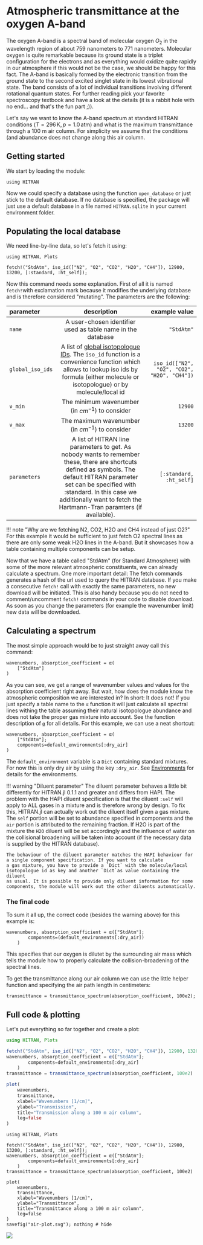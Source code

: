 # Atmospheric transmittance at the oxygen A-band

The oxygen A-band is a spectral band of molecular oxygen $O_2$ in the wavelength region of about 759 nanometers to 771 nanometers. Molecular oxygen is quite remarkable because its ground state is a triplet configuration for the electrons and as everything would oxidize quite rapidly in our atmosphere if this would not be the case, we should be happy for this fact. The A-band is basically formed by the electronic transition from the ground state to the second excited singlet state in its lowest vibrational state. The band consists of a lot of individual transitions involving different rotational quantum states. For further reading pick your favorite spectroscopy textbook and have a look at the details (it is a rabbit hole with no end... and that's the fun part ;)).

Let's say we want to know the A-band spectrum at standard HITRAN conditions ($T=296\,\text{K}, p=1.0\,\text{atm}$) and what is the maximum transmittance through a 100 m air column. For simplicity we assume that the conditions (and abundance does not change along this air column.

## Getting started

We start by loading the module:

```@repl
using HITRAN
```

Now we could specify a database using the function `open_database` or just stick to the default database. If no database is specified, the package will just use a default database in a file named `HITRAN.sqlite` in your current environment folder.

## Populating the local database

We need line-by-line data, so let's fetch it using:

```@setup o2_demo
using HITRAN, Plots
```

```@repl o2_demo
fetch!("StdAtm", iso_id(["N2", "O2", "CO2", "H2O", "CH4"]), 12900, 13200, [:standard, :ht_self]);
```

Now this command needs some explanation. First of all it is named `fetch!`with exclamation mark because it modifies the underlying database and is therefore considered "mutating". The parameters are the following:

| parameter | description |      example value |
| :---   |    :---:    |       ---: |
| `name`    |   A user-chosen identifier used as table name in the database  |      `"StdAtm"` |
| `global_iso_ids`   | A list of [global isotopologue IDs](https://hitran.org/docs/iso-meta/). The `iso_id` function is a convenience function which allows to lookup iso ids by formula (either molecule or isotopologue) or by molecule/local id| `iso_id(["N2", "O2", "CO2", "H2O", "CH4"])` |
| `ν_min`   | The minimum wavenumber (in $cm^{-1}$) to consider | `12900` |
| `ν_max`   | The maximum wavenumber (in $cm^{-1}$) to consider | `13200` |
| `parameters`   | A list of HITRAN line parameters to get. As nobody wants to remember these, there are shortcuts defined as symbols. The default HITRAN parameter set can be specified with :standard. In this case we additionally want to fetch the Hartmann-Tran paramters (if available). | `[:standard, :ht_self]` |

!!! note "Why are we fetching N2, CO2, H2O and CH4 instead of just O2?"
    For this example it would be sufficient to just fetch O2 spectral lines as there are only some weak H2O lines in the A-band. But it showcases how a table containing multiple components can be setup.

Now that we have a table called "StdAtm" (for Standard Atmosphere) with some of the more relevant atmospheric constituents, we can already calculate a spectrum. One more important detail: The fetch commands generates a hash of the url used to query the HITRAN database. If you make a consecutive `fetch!` call with exactly the same parameters, no new download will be initiated. This is also handy because you do not need to comment/uncomment `fetch!` commands in your code to disable download. As soon as you change the parameters (for example the wavenumber limit) new data will be downloaded.

## Calculating a spectrum

The most simple approach would be to just straight away call this command:

```@repl o2_demo
wavenumbers, absorption_coefficient = α(
    ["StdAtm"]
)
```

As you can see, we get a range of wavenumber values and values for the absorption coefficient right away. But wait, how does the module know the atmospheric composition we are interested in? In short: It does not! If you just specify a table name to the `α` function it will just calculate all spectral lines withing the table assuming their natural isotopologue abundance and does not take the proper gas mixture into account. See the function description of [`α`](@ref) for all details. For this example, we can use a neat shortcut:

```@repl o2_demo
wavenumbers, absorption_coefficient = α(
    ["StdAtm"];
    components=default_environments[:dry_air]
)
```

The `default_environment` variable is a `Dict` containing standard mixtures. For now this is only dry air by using the key `:dry_air`.
See [Environments](@ref) for details for the environments.

!!! warning "Diluent parameter"
    The diluent parameter behaves a little bit differently for HITRAN.jl 0.1.1 and greater and differs from HAPI.
    The problem with the HAPI diluent specification is that the diluent `:self` will apply to ALL gases in a mixture and is therefore
    wrong by design. To fix this, HITRAN.jl can actually work out the diluent itself given a gas mixture. The `self` portion will be
    set to abundance specified in components and the `air` portion is attributed to the remaining fraction. If H2O is part of the mixture
    the `H2O` diluent will be set accordingly and the influence of water on the collisional broadening will be taken into account (if the necessary data is supplied by the HITRAN database).
    
    The behaviour of the diluent parameter matches the HAPI behaviour for a single component specification. If you want to calculate
    a gas mixture, you have to provide a `Dict` with the molecule/local isotopologue id as key and another `Dict`as value containing the diluent
    as usual. It is possible to provide only diluent information for some components, the module will work out the other diluents automatically.


### The final code

To sum it all up, the correct code (besides the warning above) for this example is:

```@repl o2_demo
wavenumbers, absorption_coefficient = α(["StdAtm"];
        components=(default_environments[:dry_air])                
    )
```

This specifies that our oxygen is dilutet by the surrounding air mass which tells the module how to properly calculate the collision-broadening of the spectral lines.

To get the transmittance along our air column we can use the little helper function and specifying the air path length in centimeters:

```@repl o2_demo
transmittance = transmittance_spectrum(absorption_coefficient, 100e2);
```

## Full code & plotting

Let's put everything so far together and create a plot:

```julia
using HITRAN, Plots

fetch!("StdAtm", iso_id(["N2", "O2", "CO2", "H2O", "CH4"]), 12900, 13200, [:standard, :ht_self]);
wavenumbers, absorption_coefficient = α(["StdAtm"];
        components=default_environments[:dry_air]        
    )
transmittance = transmittance_spectrum(absorption_coefficient, 100e2)

plot(
    wavenumbers,
    transmittance,
    xlabel="Wavenumbers [1/cm]", 
    ylabel="Transmission", 
    title="Transmission along a 100 m air column",
    leg=false
)
```

```@eval
using HITRAN, Plots

fetch!("StdAtm", iso_id(["N2", "O2", "CO2", "H2O", "CH4"]), 12900, 13200, [:standard, :ht_self]);
wavenumbers, absorption_coefficient = α(["StdAtm"];
        components=default_environments[:dry_air]        
    )
transmittance = transmittance_spectrum(absorption_coefficient, 100e2)

plot(
    wavenumbers,
    transmittance, 
    xlabel="Wavenumbers [1/cm]", 
    ylabel="Transmittance", 
    title="Transmittance along a 100 m air column",
    leg=false
)
savefig("air-plot.svg"); nothing # hide
```

![](air-plot.svg)
